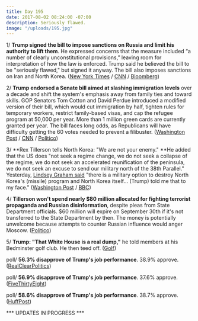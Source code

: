 ```yaml
---
title: Day 195
date: 2017-08-02 08:24:00 -07:00
description: Seriously flawed.
image: "/uploads/195.jpg"
---
```


1/ **Trump signed the bill to impose sanctions on Russia and limit his authority to lift them**. He expressed concerns that the measure included “a number of clearly unconstitutional provisions,” leaving room for interpretation of how the law is enforced.  Trump said he believed the bill to be "seriously flawed," but signed it anyway. The bill also imposes sanctions on Iran and North Korea. ([New York Times](https://www.nytimes.com/2017/08/02/world/europe/trump-russia-sanctions.html) / [CNN](http://www.cnn.com/2017/08/02/politics/donald-trump-russia-sanctions-bill/) / [Bloomberg](https://www.bloomberg.com/news/articles/2017-08-02/trump-is-said-to-add-concerns-in-signing-russia-sanctions-law))

2/ **Trump endorsed a Senate bill aimed at slashing immigration levels** over a decade and shift the system's emphasis away from family ties and toward skills. GOP Senators Tom Cotton and David Perdue introduced a modified version of their bill, which would cut immigration by half, tighten rules for temporary workers, restrict family-based visas, and cap the refugee program at 50,000 per year. More than 1 million green cards are currently granted per year. The bill faces long odds, as Republicans will have difficulty getting the 60 votes needed to prevent a filibuster. ([Washington Post](https://www.washingtonpost.com/news/post-politics/wp/2017/08/02/trump-gop-senators-to-introduce-bill-to-slash-legal-immigration-levels/) / [CNN](http://www.cnn.com/2017/08/02/politics/trump-skills-immigration-plan-cotton-perdue/index.html) / [Politico](http://www.politico.com/tipsheets/morning-shift/2017/08/02/downsizing-immigration-221657))

3/ **Rex Tillerson tells North Korea: "We are not your enemy." **He added that the US does "not seek a regime change, we do not seek a collapse of the regime, we do not seek an accelerated reunification of the peninsula, we do not seek an excuse to send our military north of the 38th Parallel." Yesterday, [Lindsey Graham said](https://whatthefuckjusthappenedtoday.com/2017/08/01/day-194/#12-the-military-will-test-launch-an) "there is a military option to destroy North Korea's (missile) program and North Korea itself... (Trump) told me that to my face." ([Washington Post](https://www.washingtonpost.com/world/national-security/tillerson-to-north-korea-we-are-not-your-enemy/2017/08/01/d733ac18-15ef-48ff-8ebc-674d705cf34a_story.html) / [BBC](http://www.bbc.com/news/world-us-canada-40797613))

4/ **Tillerson won't spend nearly $80 million allocated for fighting terrorist propaganda and Russian disinformation**, despite pleas from State Department officials. $60 million will expire on September 30th if it's not transferred to the State Department by then. The money is potentially unwelcome because attempts to counter Russian influence would anger Moscow. ([Politico](http://www.politico.com/story/2017/08/02/tillerson-isis-russia-propaganda-241218))

5/ **Trump: "That White House is a real dump,"** he told members at his Bedminster golf club. He then teed off. ([Golf](http://www.golf.com/tour-news/2017/08/01/president-donald-trump-relationship-golf-more-complicated-now))

poll/ **56.3% disapprove of Trump's job performance**. 38.9% approve. ([RealClearPolitics](https://www.realclearpolitics.com/epolls/other/president_trump_job_approval-6179.html))

poll/ **56.9% disapprove of Trump's job performance**. 37.6% approve. ([FiveThirtyEight](https://projects.fivethirtyeight.com/trump-approval-ratings/))

poll/ **58.6% disapprove of Trump's job performance**. 38.7% approve. ([HuffPost](http://elections.huffingtonpost.com/pollster/trump-job-approval))

\*\*\* UPDATES IN PROGRESS \*\*\*
